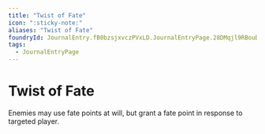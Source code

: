 ```yaml
---
title: "Twist of Fate"
icon: ":sticky-note:"
aliases: "Twist of Fate"
foundryId: JournalEntry.fB0bzsjxvczPVxLD.JournalEntryPage.28DMqjl9RBouDVRM
tags:
  - JournalEntryPage
---
```


# Twist of Fate
Enemies may use fate points at will, but grant a fate point in response to targeted player.